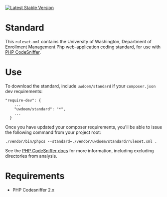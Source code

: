 [![Latest Stable Version](https://poser.pugx.org/uwdoem/standard/v/stable)](https://packagist.org/packages/uwdoem/standard)

# Standard

This `ruleset.xml` contains the University of Washington, Department of Enrollment Management Php web-application coding standard, for use with [PHP CodeSniffer](https://github.com/squizlabs/PHP_CodeSniffer).

# Use

To download the standard, include `uwdoem/standard` if your `composer.json` dev requirements:
```
"require-dev": {
    ...
    "uwdoem/standard": "*",
    ...
  }
```

Once you have updated your composer requirements, you'll be able to issue the following command from your project root:
```
./vendor/bin/phpcs --standard=./vendor/uwdoem/standard/ruleset.xml .
```

See the [PHP CodeSniffer docs](https://github.com/squizlabs/PHP_CodeSniffer/wiki) for more information, including excluding directories from analysis.

# Requirements

* PHP Codesniffer 2.x
